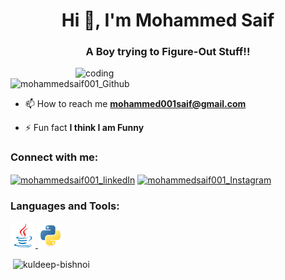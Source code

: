 <h1 align="center">Hi 👋, I'm Mohammed Saif</h1>
<h3 align="center">A Boy trying to Figure-Out Stuff!!</h3>
<img align="right" alt="coding" width="400" src="https://media.giphy.com/media/qgQUggAC3Pfv687qPC/giphy.gif">
<p align="left"> <img
        src="https://komarev.com/ghpvc/?username=mohammedsaif001&label=Profile%20views&color=5cc0ff&style=plastic"
        alt="mohammedsaif001_Github" /> </p>


- 📫 How to reach me **mohammed001saif@gmail.com**

- ⚡ Fun fact **I think I am Funny**

<h3 align="left">Connect with me:</h3>
<p align="left">
    <!-- <a href="https://twitter.com/kuldeep35291291" target="blank"><img align="center"
            src="https://raw.githubusercontent.com/rahuldkjain/github-profile-readme-generator/master/src/images/icons/Social/twitter.svg"
            alt="kuldeep35291291" height="30" width="40" /></a> -->
    <a href="https://www.linkedin.com/in/mohammedsaif001/" target="blank"><img align="center"
            src="https://raw.githubusercontent.com/rahuldkjain/github-profile-readme-generator/master/src/images/icons/Social/linked-in-alt.svg"
            alt="mohammedsaif001_linkedIn" height="30" width="40" /></a>
    <a href="https://instagram.com/mohammedsaif001" target="blank"><img align="center"
            src="https://raw.githubusercontent.com/rahuldkjain/github-profile-readme-generator/master/src/images/icons/Social/instagram.svg"
            alt="mohammedsaif001_Instagram" height="30" width="40" /></a>
</p>

<h3 align="left">Languages and Tools:</h3>
<p align="left"> <a href="https://www.java.com" target="_blank" rel="noreferrer"> <img
            src="https://raw.githubusercontent.com/devicons/devicon/master/icons/java/java-original.svg" alt="java"
            width="40" height="40" /> </a> <a href="https://www.python.org" target="_blank" rel="noreferrer"> <img
            src="https://raw.githubusercontent.com/devicons/devicon/master/icons/python/python-original.svg"
            alt="python" width="40" height="40" /> </a> </p>

<p>&nbsp;<img align="center"
        src="https://github-readme-stats.vercel.app/api?username=mohammedsaif001&show_icons=true&theme=synthwave&text_color=ffbb00&hide_border=true&cache_seconds=1800&locale=en"
        alt="kuldeep-bishnoi" /></p>

